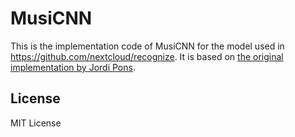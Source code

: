 # MusiCNN

This is the implementation code of MusiCNN for the model used in https://github.com/nextcloud/recognize. It is based on [the original implementation by Jordi Pons](https://github.com/jordipons/musicnn/).

## License
MIT License
